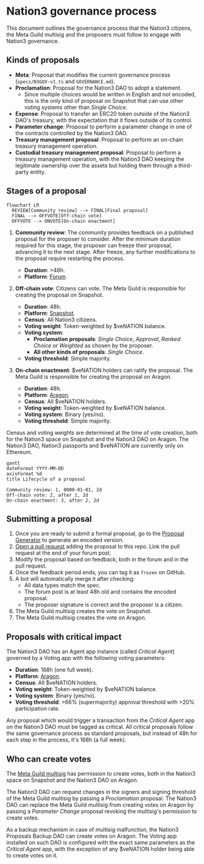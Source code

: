 # Nation3 governance process

This document outlines the governance process that the Nation3 citizens, the Meta Guild multisig and the proposers must follow to engage with Nation3 governance.

## Kinds of proposals

- **Meta**: Proposal that modifies the current governance process (`specs/N3GOV-v1.ts` and `GOVERNANCE.md`).
- **Proclamation**: Proposal for the Nation3 DAO to adopt a statement.
  - Since multiple choices would be written in English and not encoded, this is the only kind of proposal on Snapshot that can use other voting systems other than _Single Choice_.
- **Expense**: Proposal to transfer an ERC20 token outside of the Nation3 DAO's treasury, with the expectation that it flows outside of its control.
- **Parameter change**: Proposal to perform a parameter change in one of the contracts controlled by the Nation3 DAO.
- **Treasury management proposal**: Proposal to perform an on-chain treasury management operation.
- **Custodial treasury management proposal**: Proposal to perform a treasury management operation, with the Nation3 DAO keeping the legitimate ownership over the assets but holding them through a third-party entity.

## Stages of a proposal

```mermaid
flowchart LR
  REVIEW[Community review] --> FINAL[Final proposal]
  FINAL --> OFFVOTE[Off-chain vote]
  OFFVOTE --> ONVOTE[On-chain enactment]
```

1. **Community review**: The community provides feedback on a published proposal for the proposer to consider. After the minimum duration required for this stage, the proposer can freeze their proposal, advancing it to the next stage. After freeze, any further modifications to the proposal require restarting the process.
   - **Duration**: >48h.
   - **Platform**: [Forum](https://forum.nation3.org).
2. **Off-chain vote**: Citizens can vote. The Meta Guild is responsible for creating the proposal on Snapshot.

   - **Duration**: 48h.
   - **Platform**: [Snapshot](https://snapshot.org/#/nation3.eth).
   - **Census**: All Nation3 citizens.
   - **Voting weight**: Token-weighted by $veNATION balance.
   - **Voting system**:
     - **Proclamation proposals**: _Single Choice_, _Approval_, _Ranked Choice_ or _Weighted_ as chosen by the proposer.
     - **All other kinds of proposals**: _Single Choice_.
   - **Voting threshold**: Simple majority.

3. **On-chain enactment**: $veNATION holders can ratify the proposal. The Meta Guild is responsible for creating the proposal on Aragon.
   - **Duration**: 48h.
   - **Platform**: [Aragon](https://client.aragon.org/#/nation3/0x92462953792d3e84af56edfc74d93e5885d38cc0/).
   - **Census**: All $veNATION holders.
   - **Voting weight**: Token-weighted by $veNATION balance.
   - **Voting system**: Binary (yes/no).
   - **Voting threshold**: Simple majority.

Census and voting weights are determined at the time of vote creation, both for the Nation3 space on Snapshot and the Nation3 DAO on Aragon. The Nation3 DAO, Nation3 passports and $veNATION are currently only on Ethereum.

```mermaid
gantt
dateFormat YYYY-MM-DD
axisFormat %d
title Lifecycle of a proposal

Community review: 1, 0000-01-01, 2d
Off-chain vote: 2, after 1, 2d
On-chain enactment: 3, after 2, 2d
```

## Submitting a proposal

1. Once you are ready to submit a formal proposal, go to the [Proposal Generator](TODO) to generate an encoded version.
2. [Open a pull request](TODO) adding the proposal to this repo. Link the pull request at the end of your forum post.
3. Modify the proposal based on feedback, both in the forum and in the pull request.
4. Once the feedback period ends, you can tag it as `frozen` on GitHub.
5. A bot will automatically merge it after checking:
   - All data types match the spec.
   - The forum post is at least 48h old and contains the encoded proposal.
   - The proposer signature is correct and the proposer is a citizen.
6. The Meta Guild multisig creates the vote on Snapshot.
7. The Meta Guild multisig creates the vote on Aragon.

## Proposals with critical impact

The Nation3 DAO has an Agent app instance (called _Critical Agent_) governed by a Voting app with the following voting parameters:

- **Duration**: 168h (one full week).
- **Platform**: [Aragon](TODO).
- **Census**: All $veNATION holders.
- **Voting weight**: Token-weighted by $veNATION balance.
- **Voting system**: Binary (yes/no).
- **Voting threshold**: >66% (supermajority) approval threshold with >20% participation rate.

Any proposal which would trigger a transaction from the _Critical Agent_ app on the Nation3 DAO must be tagged as critical. All critical proposals follow the same governance process as standard proposals, but instead of 48h for each step in the process, it's 168h (a full week).

## Who can create votes

The [Meta Guild multisig](TODO) has permission to create votes, both in the Nation3 space on Snapshot and the Nation3 DAO on Aragon.

The Nation3 DAO can request changes in the signers and signing threshold of the Meta Guild multisig by passing a _Proclamation_ proposal. The Nation3 DAO can replace the Meta Guild multisig from creating votes on Aragon by passing a _Parameter Change_ proposal revoking the multisig's permission to create votes.

As a backup mechanism in case of multisig malfunction, the Nation3 Proposals Backup DAO can create votes on Aragon. The Voting app installed on such DAO is configured with the exact same parameters as the _Critical Agent_ app, with the exception of any $veNATION holder being able to create votes on it.
